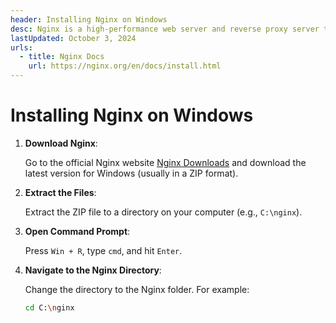 ```yaml
---
header: Installing Nginx on Windows
desc: Nginx is a high-performance web server and reverse proxy server that efficiently handles HTTP requests, load balancing, and serving static content.
lastUpdated: October 3, 2024
urls:
  - title: Nginx Docs
    url: https://nginx.org/en/docs/install.html
---
```


# Installing Nginx on Windows

1. **Download Nginx**:
   
   Go to the official Nginx website [Nginx Downloads](https://nginx.org/en/download.html) and download the latest version for Windows (usually in a ZIP format).

2. **Extract the Files**:
   
   Extract the ZIP file to a directory on your computer (e.g., `C:\nginx`).

3. **Open Command Prompt**:
   
   Press `Win + R`, type `cmd`, and hit `Enter`.

4. **Navigate to the Nginx Directory**:
   
   Change the directory to the Nginx folder. For example:
   
   ```bash
   cd C:\nginx
